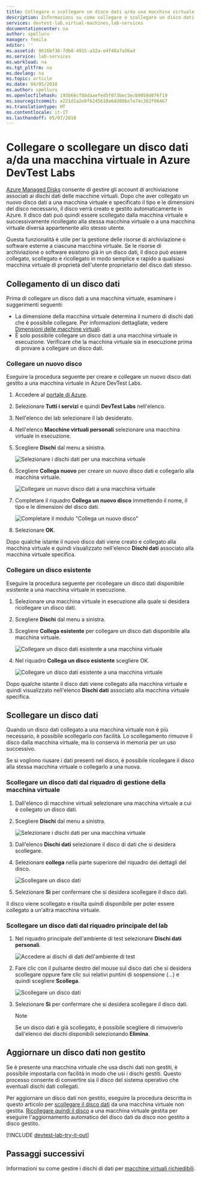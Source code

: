 ```yaml
---
title: Collegare o scollegare un disco dati a/da una macchina virtuale in Azure DevTest Labs | Microsoft Docs
description: Informazioni su come collegare o scollegare un disco dati a/da una macchina virtuale in Azure DevTest Labs
services: devtest-lab,virtual-machines,lab-services
documentationcenter: na
author: spelluru
manager: femila
editor: ''
ms.assetid: 9616bf38-7db8-4915-a32a-e4f40a7a56ad
ms.service: lab-services
ms.workload: na
ms.tgt_pltfrm: na
ms.devlang: na
ms.topic: article
ms.date: 04/05/2018
ms.author: spelluru
ms.openlocfilehash: 193b66cf8bdaaefed5f073bec3ecb9050d076f19
ms.sourcegitcommit: e221d1a2e0fb245610a6dd886e7e74c362f06467
ms.translationtype: HT
ms.contentlocale: it-IT
ms.lasthandoff: 05/07/2018
---
```

# <a name="attach-or-detach-a-data-disk-to-a-virtual-machine-in-azure-devtest-labs"></a>Collegare o scollegare un disco dati a/da una macchina virtuale in Azure DevTest Labs
[Azure Managed Disks](https://docs.microsoft.com/azure/virtual-machines/windows/managed-disks-overview) consente di gestire gli account di archiviazione associati ai dischi dati delle macchine virtuali. Dopo che aver collegato un nuovo disco dati a una macchina virtuale e specificato il tipo e le dimensioni del disco necessario, il disco verrà creato e gestito automaticamente in Azure. Il disco dati può quindi essere scollegato dalla macchina virtuale e successivamente ricollegato alla stessa macchina virtuale o a una macchina virtuale diversa appartenente allo stesso utente.

Questa funzionalità è utile per la gestione delle risorse di archiviazione o software esterne a ciascuna macchina virtuale. Se le risorse di archiviazione o software esistono già in un disco dati, il disco può essere collegato, scollegato e ricollegato in modo semplice e rapido a qualsiasi macchina virtuale di proprietà dell'utente proprietario del disco dati stesso.

## <a name="attach-a-data-disk"></a>Collegamento di un disco dati
Prima di collegare un disco dati a una macchina virtuale, esaminare i suggerimenti seguenti:

- La dimensione della macchina virtuale determina il numero di dischi dati che è possibile collegare. Per informazioni dettagliate, vedere [Dimensioni delle macchine virtuali](https://docs.microsoft.com/azure/virtual-machines/windows/sizes).
- È solo possibile collegare un disco dati a una macchina virtuale in esecuzione. Verificare che la macchina virtuale sia in esecuzione prima di provare a collegare un disco dati.

### <a name="attach-a-new-disk"></a>Collegare un nuovo disco
Eseguire la procedura seguente per creare e collegare un nuovo disco dati gestito a una macchina virtuale in Azure DevTest Labs.

1. Accedere al [portale di Azure](http://go.microsoft.com/fwlink/p/?LinkID=525040).
1. Selezionare **Tutti i servizi** e quindi **DevTest Labs** nell'elenco.
1. Nell'elenco dei lab selezionare il lab desiderato. 
1. Nell'elenco **Macchine virtuali personali** selezionare una macchina virtuale in esecuzione.
1. Scegliere **Dischi** dal menu a sinistra.

    ![Selezionare i dischi dati per una macchina virtuale](./media/devtest-lab-attach-detach-data-disk/devtest-lab-attach-data-disk.png)
1. Scegliere **Collega nuovo** per creare un nuovo disco dati e collegarlo alla macchina virtuale.

    ![Collegare un nuovo disco dati a una macchina virtuale](./media/devtest-lab-attach-detach-data-disk/devtest-lab-attach-new.png)
1. Completare il riquadro **Collega un nuovo disco** immettendo il nome, il tipo e le dimensioni del disco dati.

    ![Completare il modulo "Collega un nuovo disco"](./media/devtest-lab-attach-detach-data-disk/devtest-lab-attach-new-form.png)
1. Selezionare **OK**.

Dopo qualche istante il nuovo disco dati viene creato e collegato alla macchina virtuale e quindi visualizzato nell'elenco **Dischi dati** associato alla macchina virtuale specifica.

### <a name="attach-an-existing-disk"></a>Collegare un disco esistente
Eseguire la procedura seguente per ricollegare un disco dati disponibile esistente a una macchina virtuale in esecuzione. 

1. Selezionare una macchina virtuale in esecuzione alla quale si desidera ricollegare un disco dati.
1. Scegliere **Dischi** dal menu a sinistra.
1. Scegliere **Collega esistente** per collegare un disco dati disponibile alla macchina virtuale.

    ![Collegare un disco dati esistente a una macchina virtuale](./media/devtest-lab-attach-detach-data-disk/devtest-lab-attach-existing2.png)

1. Nel riquadro **Collega un disco esistente** scegliere OK.

    ![Collegare un disco dati esistente a una macchina virtuale](./media/devtest-lab-attach-detach-data-disk/devtest-lab-attach-existing.png)

Dopo qualche istante il disco dati viene collegato alla macchina virtuale e quindi visualizzato nell'elenco **Dischi dati** associato alla macchina virtuale specifica.

## <a name="detach-a-data-disk"></a>Scollegare un disco dati
Quando un disco dati collegato a una macchina virtuale non è più necessario, è possibile scollegarlo con facilità. Lo scollegamento rimuove il disco dalla macchina virtuale, ma lo conserva in memoria per un uso successivo.

Se si vogliono riusare i dati presenti nel disco, è possibile ricollegare il disco alla stessa macchina virtuale o collegarlo a una nuova.

### <a name="detach-from-the-vms-management-pane"></a>Scollegare un disco dati dal riquadro di gestione della macchina virtuale
1. Dall'elenco di macchine virtuali selezionare una macchina virtuale a cui è collegato un disco dati.
1. Scegliere **Dischi** dal menu a sinistra.

    ![Selezionare i dischi dati per una macchina virtuale](./media/devtest-lab-attach-detach-data-disk/devtest-lab-attach-data-disk.png) 
1. Dall'elenco **Dischi dati** selezionare il disco di dati che si desidera scollegare.
1. Selezionare **collega** nella parte superiore del riquadro dei dettagli del disco.

    ![Scollegare un disco dati](./media/devtest-lab-attach-detach-data-disk/devtest-lab-detach-data-disk2.png)
1. Selezionare **Sì** per confermare che si desidera scollegare il disco dati.

Il disco viene scollegato e risulta quindi disponibile per poter essere collegato a un'altra macchina virtuale. 
### <a name="detach-from-the-labs-main-pane"></a>Scollegare un disco dati dal riquadro principale del lab
1. Nel riquadro principale dell'ambiente di test selezionare **Dischi dati personali**.

    ![Accedere ai dischi di dati dell'ambiente di test](./media/devtest-lab-attach-detach-data-disk/devtest-lab-my-data-disks.png)
1. Fare clic con il pulsante destro del mouse sul disco dati che si desidera scollegare oppure fare clic sui relativi puntini di sospensione (...) e quindi scegliere **Scollega**.

    ![Scollegare un disco dati](./media/devtest-lab-attach-detach-data-disk/devtest-lab-detach-data-disk.png)
1. Selezionare **Sì** per confermare che si desidera scollegare il disco dati.

   > [!NOTE]
   > Se un disco dati è già scollegato, è possibile scegliere di rimuoverlo dall'elenco dei dischi disponibili selezionando **Elimina**.
   >
   >

## <a name="upgrade-an-unmanaged-data-disk"></a>Aggiornare un disco dati non gestito
Se è presente una macchina virtuale che usa dischi dati non gestiti, è possibile impostarla con facilità in modo che usi i dischi gestiti. Questo processo consente di convertire sia il disco del sistema operativo che eventuali dischi dati collegati.

Per aggiornare un disco dati non gestito, eseguire la procedura descritta in questo articolo per [scollegare il disco dati](#detach-a-data-disk) da una macchina virtuale non gestita. [Ricollegare quindi il disco](#attach-an-existing-disk) a una macchina virtuale gestita per eseguire l'aggiornamento automatico del disco dati da disco non gestito a disco gestito.

[!INCLUDE [devtest-lab-try-it-out](../../includes/devtest-lab-try-it-out.md)]

## <a name="next-steps"></a>Passaggi successivi
Informazioni su come gestire i dischi di dati per [macchine virtuali richiedibili](devtest-lab-add-claimable-vm.md#unclaim-a-vm).

